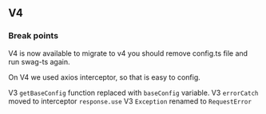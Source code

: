 ## V4

### Break points

V4 is now available to migrate to v4 you should remove config.ts file and run swag-ts again.

On V4 we used axios interceptor, so that is easy to config.

V3 `getBaseConfig` function replaced with `baseConfig` variable.
V3 `errorCatch` moved to interceptor `response.use`
V3 `Exception` renamed to `RequestError`
